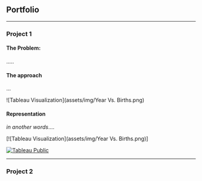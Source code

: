 ## Portfolio

---

### Project 1

#### The Problem:
.....

#### The approach
...

![Tableau Visualization](assets/img/Year Vs. Births.png)

#### Representation
*in another words*....

[![Tableau Visualization](assets/img/Year Vs. Births.png)]

[![Tableau Public](https://img.shields.io/badge/Tableau%20Public-View%20Sheet-blue)](https://public.tableau.com/app/profile/silvia.bebawy/viz/BirthDatayear-births/Sheet32)


---

### Project 2

